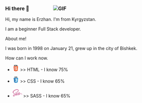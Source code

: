 ### Hi there 👋  <img align="right" alt="GIF" src="https://i.ibb.co/xYMgcRn/Whats-App-Image-2021-06-28-at-20-26-36.jpg" width="350" />

Hi, my name is Erzhan. I'm from Kyrgyzstan.

I am a beginner Full Stack developer.

About me!

I was born in 1998 on January 21, grew up in the city of Bishkek.

How can I work now.

- <code><img height="20" src="https://raw.githubusercontent.com/github/explore/80688e429a7d4ef2fca1e82350fe8e3517d3494d/topics/html/html.png"></code> >> HTML - I know 75%

- <code><img height="20" src="https://raw.githubusercontent.com/github/explore/80688e429a7d4ef2fca1e82350fe8e3517d3494d/topics/css/css.png"></code> >> CSS - I know 65%

- <code><img height="30" src="https://raw.githubusercontent.com/github/explore/80688e429a7d4ef2fca1e82350fe8e3517d3494d/topics/sass/sass.png"></code> >> SASS - I know 65%






<!--
**Erzhan2101/Erzhan2101** is a ✨ _special_ ✨ repository because its `README.md` (this file) appears on your GitHub profile.

Here are some ideas to get you started:

- 🔭 I’m currently working on ...
- 🌱 I’m currently learning ...
- 👯 I’m looking to collaborate on ...
- 🤔 I’m looking for help with ...
- 💬 Ask me about ...
- 📫 How to reach me: ...
- 😄 Pronouns: ...
- ⚡ Fun fact: ...
-->
